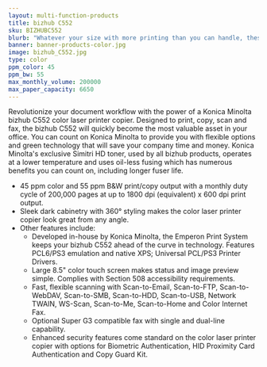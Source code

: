 ```yaml
---
layout: multi-function-products
title: bizhub C552
sku: BIZHUBC552
blurb: "Whatever your size with more printing than you can handle, these guys do it for you"
banner: banner-products-color.jpg
image: bizhub_C552.jpg
type: color
ppm_color: 45
ppm_bw: 55
max_monthly_volume: 200000
max_paper_capacity: 6650
---
```


Revolutionize your document workflow with the power of a Konica Minolta bizhub C552 color laser printer copier. Designed to print, copy, scan and fax, the bizhub C552 will quickly become the most valuable asset in your office. You can count on Konica Minolta to provide you with flexible options and green technology that will save your company time and money. Konica Minolta's exclusive Simitri HD toner, used by all bizhub products, operates at a lower temperature and uses oil-less fusing which has numerous benefits you can count on, including longer fuser life.

* 45 ppm color and 55 ppm B&W print/copy output with a monthly duty cycle of 200,000 pages at up to 1800 dpi (equivalent) x 600 dpi print output.
* Sleek dark cabinetry with 360° styling makes the color laser printer copier look great from any angle.
* Other features include:
  * Developed in-house by Konica Minolta, the Emperon Print System keeps your bizhub C552 ahead of the curve in technology. Features PCL6/PS3 emulation and native XPS; Universal PCL/PS3 Printer Drivers.
  * Large 8.5" color touch screen makes status and image preview simple. Complies with Section 508 accessibility requirements.
  * Fast, flexible scanning with Scan-to-Email, Scan-to-FTP, Scan-to-WebDAV, Scan-to-SMB, Scan-to-HDD, Scan-to-USB, Network TWAIN, WS-Scan, Scan-to-Me, Scan-to-Home and Color Internet Fax.
  * Optional Super G3 compatible fax with single and dual-line capability.
  * Enhanced security features come standard on the color laser printer copier with options for Biometric Authentication, HID Proximity Card Authentication and Copy Guard Kit.
